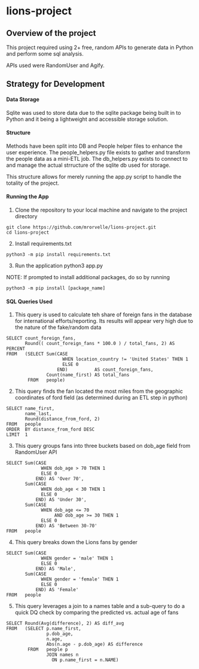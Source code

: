 # lions-project

## Overview of the project
This project required using 2+ free, random APIs to generate data in Python and perform some sql analysis.

APIs used were RandomUser and Agify.

## Strategy for Development

#### Data Storage
Sqlite was used to store data due to the sqlite package being built in to Python and it being a lightweight and accessible storage solution.

#### Structure
Methods have been split into DB and People helper files to enhance the user experience. The people_helpers.py file exists to gather and transform the people data as a mini-ETL job. The db_helpers.py exists to connect to and manage the actual strructure of the sqlite db used for storage.

This structure allows for merely running the app.py script to handle the totality of the project.

#### Running the App
1. Clone the repository to your local machine and navigate to the project directory
```
git clone https://github.com/mrorvelle/lions-project.git
cd lions-project
```
2. Install requirements.txt
```
python3 -m pip install requirements.txt
```
3. Run the application
python3 app.py

NOTE: If prompted to install additional packages, do so by running
```
python3 -m pip install [package_name]
```

#### SQL Queries Used

1. This query is used to calculate teh share of foreign fans in the database for international efforts/reporting. Its results will appear very high due to the nature of the fake/random data
```
SELECT count_foreign_fans,
       Round(( count_foreign_fans * 100.0 ) / total_fans, 2) AS PERCENT
FROM   (SELECT Sum(CASE
                     WHEN location_country != 'United States' THEN 1
                     ELSE 0
                   END)          AS count_foreign_fans,
               Count(name_first) AS total_fans
        FROM   people) 
```

2. This query finds the fan located the most miles from the geographic coordinates of ford field (as determined during an ETL step in python)
```
SELECT name_first,
       name_last,
       Round(distance_from_ford, 2)
FROM   people
ORDER  BY distance_from_ford DESC
LIMIT  1 
```

3. This query groups fans into three buckets based on dob_age field from RandomUser API
```
SELECT Sum(CASE
             WHEN dob_age > 70 THEN 1
             ELSE 0
           END) AS 'Over 70',
       Sum(CASE
             WHEN dob_age < 30 THEN 1
             ELSE 0
           END) AS 'Under 30',
       Sum(CASE
             WHEN dob_age <= 70
                  AND dob_age >= 30 THEN 1
             ELSE 0
           END) AS 'Between 30-70'
FROM   people 
```

4. This query breaks down the Lions fans by gender
```
SELECT Sum(CASE
             WHEN gender = 'male' THEN 1
             ELSE 0
           END) AS 'Male',
       Sum(CASE
             WHEN gender = 'female' THEN 1
             ELSE 0
           END) AS 'Female'
FROM   people 
```

5. This query leverages a join to a names table and a sub-query to do a quick DQ check by comparing the predicted vs. actual age of fans
```
SELECT Round(Avg(difference), 2) AS diff_avg
FROM   (SELECT p.name_first,
               p.dob_age,
               n.age,
               Abs(n.age - p.dob_age) AS difference
        FROM   people p
               JOIN names n
                 ON p.name_first = n.NAME) 
```
